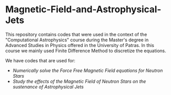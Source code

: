# Magnetic-Field-and-Astrophysical-Jets

This repository contains codes that were used in the context of the "Computational Astrophysics" course during the Master's degree in Advanced Studies in Physics offered in the University of Patras. In this course we mainly used Finite Difference Method to discretize the equations.

We have codes that are used for:

* *Numerically solve the Force Free Magnetic Field equations for Neutron Stars*
* *Study the effects of the Magnetic Field of Neutron Stars on the sustenance of Astrophysical Jets*
